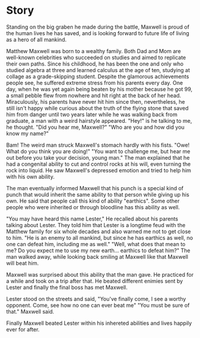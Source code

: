# Story

Standing on the big graben he made during the battle, Maxwell is proud of the human lives he has
saved, and is looking forward to future life of living as a hero of all mankind.

Matthew Maxwell was born to a wealthy family. Both Dad and Mom are well-known celebrities who succeeded on studies and aimed to replicate their own paths. Since his childhood, he has been the
one and only who studied algebra at three and learned calculus at the age of ten, studying at collage as a grade-skipping student. Despite the glamorous achievements people see, he suffered extreme stress from his parents every day. One day, when he was yet again being beaten by his mother because he got 99, a small pebble flew from nowhere and hit right at the back of her head. Miraculously, his parents have never hit him since then, nevertheless, he still isn't happy while curious about the truth of the flying stone that saved him from danger until two years later while he was walking back from graduate, a man with a weird hairstyle appeared. "Hey!" is he talking to me, he thought. "Did you hear me, Maxwell?" "Who are you and how did you know my name?"

Bam! The weird man struck Maxwell's stomach hardly with his fists. "Owe! What do you think you are doing!" "You want to challenge me, but hear me out before you take your decision, young man." The man explained that he had a congenital ability to cut and control rocks at his will, even turning the rock into liquid. He saw Maxwell's depressed emotion and tried to help him with his own ability.

The man eventually informed Maxwell that his punch is a special kind of punch that would inherit the
same ability to that person while giving up his own. He said that people call this kind of ability
"earthics". Some other people who were inherited or through bloodline has this ability as well.

"You may have heard this name Lester," He recalled about his parents talking about Lester. They told
him that Lester is a longtime feud with the Matthew family for six whole decades and also warned me
not to get close to him. "He is an enemy to all mankind, but since he has earthics as well, no one
can defeat him, including me as well." "Well, what does that mean to me? Do you expect me to use my
new earth… earthics to defeat him?" The man walked away, while looking back smiling at Maxwell like
that Maxwell will beat him.

Maxwell was surprised about this ability that the man gave. He practiced for a while and took on a
trip after that. He beated different enimies sent by Lester and finally the final boss has met
Maxwell.

Lester stood on the streets and said, "You've finally come, I see a worthy opponent. Come, see how
no one can ever beat me" "You must be sure of that." Maxwell said.

Finally Maxwell beated Lester within his inhereted abilities and lives happily ever for after.
